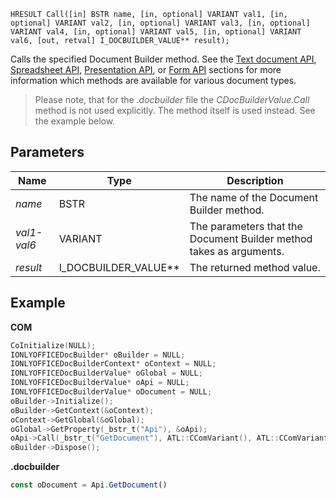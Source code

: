 `HRESULT Call([in] BSTR name, [in, optional] VARIANT val1, [in, optional] VARIANT val2, [in, optional] VARIANT val3, [in, optional] VARIANT val4, [in, optional] VARIANT val5, [in, optional] VARIANT val6, [out, retval] I_DOCBUILDER_VALUE** result);`

Calls the specified Document Builder method. See the [Text document API](../../../../../Office%20API/Office%20API/Text%20Document%20API/index.md), [Spreadsheet API](../../../../../Office%20API/Office%20API/Spreadsheet%20API/index.md), [Presentation API](../../../../../Office%20API/Office%20API/Presentation%20API/index.md), or [Form API](../../../../../Office%20API/Office%20API/Form%20API/index.md) sections for more information which methods are available for various document types.

> Please note, that for the *.docbuilder* file the *CDocBuilderValue.Call* method is not used explicitly. The method itself is used instead. See the example below.

## Parameters

| Name        | Type                     | Description                                                         |
| ----------- | ------------------------ | ------------------------------------------------------------------- |
| *name*      | BSTR                     | The name of the Document Builder method.                            |
| *val1-val6* | VARIANT                  | The parameters that the Document Builder method takes as arguments. |
| *result*    | I\_DOCBUILDER\_VALUE\*\* | The returned method value.                                          |

## Example

**COM**

```cpp
CoInitialize(NULL);
IONLYOFFICEDocBuilder* oBuilder = NULL;
IONLYOFFICEDocBuilderContext* oContext = NULL;
IONLYOFFICEDocBuilderValue* oGlobal = NULL;
IONLYOFFICEDocBuilderValue* oApi = NULL;
IONLYOFFICEDocBuilderValue* oDocument = NULL;
oBuilder->Initialize();
oBuilder->GetContext(&oContext);
oContext->GetGlobal(&oGlobal);
oGlobal->GetProperty(_bstr_t("Api"), &oApi);
oApi->Call(_bstr_t("GetDocument"), ATL::CComVariant(), ATL::CComVariant(), ATL::CComVariant(), ATL::CComVariant(), ATL::CComVariant(), ATL::CComVariant(), &oDocument);
oBuilder->Dispose();
```

**.docbuilder**

```ts
const oDocument = Api.GetDocument()
```
